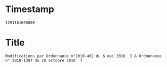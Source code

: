 # Timestamp
```
1291161600000
```

# Title
```
Modifications par Ordonnance n°2010-462 du 6 mai 2010  1 & Ordonnance n° 2010-1307 du 28 octobre 2010  7
```